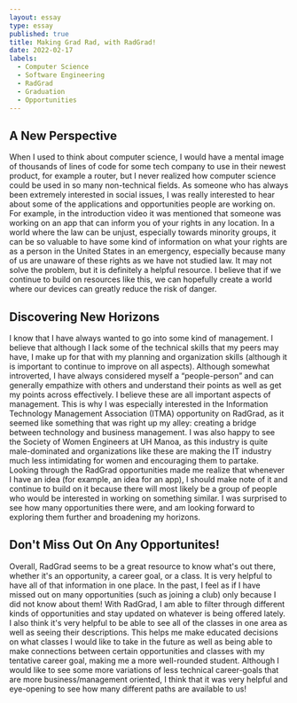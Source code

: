 ```yaml
--- 
layout: essay
type: essay
published: true
title: Making Grad Rad, with RadGrad!
date: 2022-02-17
labels:
  - Computer Science
  - Software Engineering 
  - RadGrad
  - Graduation
  - Opportunities
---
```


## A New Perspective
When I used to think about computer science, I would have a mental image of thousands of lines of code for some tech company to use in their newest product, for example a router, but I  never realized how computer science could be used in so many non-technical fields. As someone who has always been extremely interested in social issues, I was really interested to hear about some of the applications and opportunities people are working on. For example, in the introduction video it was mentioned that someone was working on an app that can inform you of your rights in any location. In a world where the law can be unjust, especially towards minority groups, it can be so valuable to have some kind of information on what your rights are as a person in the United States in an emergency, especially because many of us are unaware of these rights as we have not studied law. It may not solve the problem, but it is definitely a helpful resource. I believe that if we continue to build on resources like this, we can hopefully create a world where our devices can greatly reduce the risk of danger. 

## Discovering New Horizons
I know that I have always wanted to go into some kind of management. I believe that although I lack some of the technical skills that my peers may have, I make up for that with my planning and organization skills (although it is important to continue to improve on all aspects). Although somewhat introverted, I have always considered myself a “people-person” and can generally empathize with others and understand their points as well as get my points across effectively. I believe these are all important aspects of management. This is why I was especially interested in the Information Technology Management Association (ITMA) opportunity on RadGrad, as it seemed like something that was right up my alley: creating a bridge between technology and business management. I was also happy to see the Society of Women Engineers at UH Manoa, as this industry is quite male-dominated and organizations like these are making the IT industry much less intimidating for women and encouraging them to partake. Looking through the RadGrad opportunities made me realize that whenever I have an idea (for example, an idea for an app), I should make note of it and continue to build on it because there will most likely be a group of people who would be interested in working on something similar. I was surprised to see how many opportunities there were, and am looking forward to exploring them further and broadening my horizons.


## Don't Miss Out On Any Opportunites!
Overall, RadGrad seems to be a great resource to know what's out there, whether it's an opportunity, a career goal, or a class. It is very helpful to have all of that information in one place. In the past, I feel as if I have missed out on many opportunities (such as joining a club) only because I did not know about them! With RadGrad, I am able to filter through different kinds of opportunities and stay updated on whatever is being offered lately. I also think it's very helpful to be able to see all of the classes in one area as well as seeing their descriptions. This helps me make educated decisions on what classes I would like to take in the future as well as being able to make connections between certain opportunities and classes with my tentative career goal, making me a more well-rounded student. Although I would like to see some more variations of less technical career-goals that are more business/management oriented, I think that it was very helpful and eye-opening to see how many different paths are available to us! 

